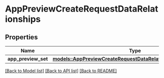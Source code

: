 # AppPreviewCreateRequestDataRelationships

## Properties

Name | Type | Description | Notes
------------ | ------------- | ------------- | -------------
**app_preview_set** | [**models::AppPreviewCreateRequestDataRelationshipsAppPreviewSet**](AppPreviewCreateRequest_data_relationships_appPreviewSet.md) |  | 

[[Back to Model list]](../README.md#documentation-for-models) [[Back to API list]](../README.md#documentation-for-api-endpoints) [[Back to README]](../README.md)


